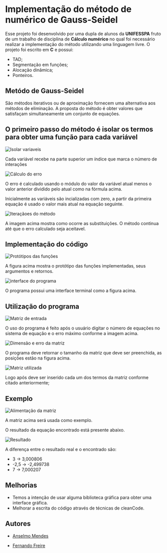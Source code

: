 # Implementação do método de numérico de Gauss-Seidel

Esse projeto foi desenvolvido por uma dupla de alunos da **UNIFESSPA** fruto de um trabalho de disciplina de **Cálculo numérico** no qual foi necessário realizar a implementação do método utilizando uma linguagem livre. O projeto foi escrito em **C** e possui:
* TAD;
* Segmentação em funções;
* Alocação dinâmica;
* Ponteiros.

## Metódo de Gauss-Seidel

São métodos iterativos ou de aproximação fornecem uma alternativa aos métodos de eliminação. A proposta do método é obter valores que satisfaçam simultaneamente um conjunto de equações.

## O primeiro passo do método é isolar os termos para obter uma função para cada variável

![Isolar variaveis](https://github.com/anselmomendes/Implementacao-metodo-de-Gauss-Seidel/blob/master/imagens/001.jpg)

Cada variável recebe na parte superior um índice que marca o número de interações

![Cálculo do erro](https://github.com/anselmomendes/Implementacao-metodo-de-Gauss-Seidel/blob/master/imagens/002.jpg)

O erro é calculado usando o módulo do valor da variável atual menos o valor anterior dividido pelo atual como na fórmula acima.

Inicialmente as variáveis são incializadas com zero, a partir da primeira equação é usado o valor mais atual na equação seguinte.

![Iteraçãoes do método](https://github.com/anselmomendes/Implementacao-metodo-de-Gauss-Seidel/blob/master/imagens/003.jpg)

A imagem acima mostra como ocorre as substituições. O método continua até que o erro calculado seja aceitavel.

## Implementação do código

![Protótipos das funções](https://github.com/anselmomendes/Implementacao-metodo-de-Gauss-Seidel/blob/master/imagens/004.jpg)

A figura acima mostra o protótipo das funções implementadas, seus argumentos e retornos.

![interface do programa](https://github.com/anselmomendes/Implementacao-metodo-de-Gauss-Seidel/blob/master/imagens/005.jpg)

O programa possui uma interface terminal como a figura acima.

## Utilização do programa

![Matriz de entrada](https://github.com/anselmomendes/Implementacao-metodo-de-Gauss-Seidel/blob/master/imagens/007.jpg)

O uso do programa é feito após o usuário digitar o número de equações no sistema de equação e o erro máximo conforme a imagem acima.

![Dimensão e erro da matriz](https://github.com/anselmomendes/Implementacao-metodo-de-Gauss-Seidel/blob/master/imagens/006.jpg)

O programa deve retornar o tamanho da matriz que deve ser preenchida, as posições estão na figura acima.

![Matriz utilizada](https://github.com/anselmomendes/Implementacao-metodo-de-Gauss-Seidel/blob/master/imagens/009.jpg)

Logo após deve ser inserido cada um dos termos da matriz conforme citado anteriormente;


## Exemplo

![Alimentação da matriz](https://github.com/anselmomendes/Implementacao-metodo-de-Gauss-Seidel/blob/master/imagens/008.jpg)

A matriz acima será usada como exemplo.

O resultado da equação encontrado está presente abaixo.

![Resultado](https://github.com/anselmomendes/Implementacao-metodo-de-Gauss-Seidel/blob/master/imagens/010.jpg)

A diferença entre o resultado real  e o encontrado são:

-  3 -> 3,000806
- -2,5 -> -2,499738
-  7 -> 7,000207

## Melhorias

* Temos a intenção de usar alguma biblioteca gráfica para obter uma interface gráfica.
* Melhorar a escrita do código através de técnicas de cleanCode.

## Autores

- [Anselmo Mendes](https://github.com/anselmomendes)

- [Fernando Freire](https://github.com/fernandofreire01)
